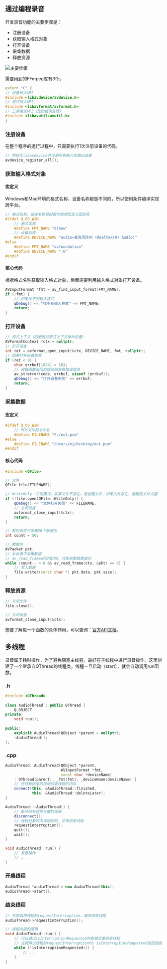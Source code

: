 ## 通过编程录音

开发录音功能的主要步骤是：
- 注册设备
- 获取输入格式对象
- 打开设备
- 采集数据
- 释放资源

![主要步骤](https://img2020.cnblogs.com/blog/497279/202103/497279-20210319195750551-1109534799.png)

需要用到的FFmpeg库有3个。

```cpp
extern "C" {
// 设备相关API
#include <libavdevice/avdevice.h>
// 格式相关API
#include <libavformat/avformat.h>
// 工具相关API（比如错误处理）
#include <libavutil/avutil.h>
}
```

### 注册设备

在整个程序的运行过程中，只需要执行1次注册设备的代码。

```cpp
// 初始化libavdevice并注册所有输入和输出设备
avdevice_register_all();
```

### 获取输入格式对象

#### 宏定义

Windows和Mac环境的格式名称、设备名称都是不同的，所以使用条件编译实现跨平台。

```cpp
// 格式名称、设备名称目前暂时使用宏定义固定死
#ifdef Q_OS_WIN
    // 格式名称
    #define FMT_NAME "dshow"
    // 设备名称
    #define DEVICE_NAME "audio=麦克风阵列 (Realtek(R) Audio)"
#else
    #define FMT_NAME "avfoundation"
    #define DEVICE_NAME ":0"
#endif
```

#### 核心代码

根据格式名称获取输入格式对象，后面需要利用输入格式对象打开设备。

```cpp
AVInputFormat *fmt = av_find_input_format(FMT_NAME);
if (!fmt) {
    // 如果找不到输入格式
    qDebug() << "找不到输入格式" << FMT_NAME;
    return;
}
```

### 打开设备

```cpp
// 格式上下文（后面通过格式上下文操作设备）
AVFormatContext *ctx = nullptr;
// 打开设备
int ret = avformat_open_input(&ctx, DEVICE_NAME, fmt, nullptr);
// 如果打开设备失败
if (ret < 0) {
    char errbuf[1024] = {0};
    // 根据函数返回的错误码获取错误信息
    av_strerror(code, errbuf, sizeof (errbuf));
    qDebug() << "打开设备失败" << errbuf;
    return;
}
```

### 采集数据

#### 宏定义

```cpp
#ifdef Q_OS_WIN
    // PCM文件的文件名
    #define FILENAME "F:/out.pcm"
#else
    #define FILENAME "/Users/mj/Desktop/out.pcm"
#endif
```

#### 核心代码

```cpp
#include <QFile>

// 文件
QFile file(FILENAME);

// WriteOnly：只写模式。如果文件不存在，就创建文件；如果文件存在，就删除文件内容
if (!file.open(QFile::WriteOnly)) {
    qDebug() << "文件打开失败" << FILENAME;
    // 关闭设备
    avformat_close_input(&ctx);
    return;
}

// 暂时假定只采集50个数据包
int count = 50;

// 数据包
AVPacket pkt;
// 从设备中采集数据
// av_read_frame返回值为0，代表采集数据成功
while (count-- > 0 && av_read_frame(ctx, &pkt) == 0) {
    // 写入数据
    file.write((const char *) pkt.data, pkt.size);
}
```

### 释放资源

```cpp
// 关闭文件
file.close();

// 关闭设备
avformat_close_input(&ctx);
```

想要了解每一个函数的具体作用，可以查询：[官方API文档](https://ffmpeg.org/doxygen/trunk/index.html)。

## 多线程

录音属于耗时操作，为了避免阻塞主线程，最好在子线程中进行录音操作。这里创建了一个继承自QThread的线程类，线程一旦启动（start），就会自动调用*run*函数。 

### .h

```cpp
#include <QThread>
 
class AudioThread : public QThread {
    Q_OBJECT
private:
    void run();
 
public:
    explicit AudioThread(QObject *parent = nullptr);
    ~AudioThread();
};
```

### .cpp
```cpp
AudioThread::AudioThread(QObject *parent,
                         AVInputFormat *fmt,
                         const char *deviceName)
    : QThread(parent), _fmt(fmt), _deviceName(deviceName) {
    // 在线程结束时自动回收线程的内存
    connect(this, &AudioThread::finished,
            this, &AudioThread::deleteLater);
}

AudioThread::~AudioThread() {
    // 断开所有信号与槽的连接
    disconnect();
    // 线程对象的内存回收时，正常结束线程
    requestInterruption();
    quit();
    wait();
}

void AudioThread::run() {
    // 录音操作
    // ...
}
```

### 开启线程

```cpp
AudioThread *audioThread = new AudioThread(this);
audioThread->start();
```

### 结束线程

```cpp
// 外部调用线程的requestInterruption，请求结束线程
audioThread->requestInterruption();

// 线程内部的逻辑
void AudioThread::run() {
    // 可以通过isInterruptionRequested判断是否要结束线程
    // 当调用过线程的requestInterruption时，isInterruptionRequested返回值就为true，否则为false
    while (!isInterruptionRequested()) {
    	// ...
    }
}

```